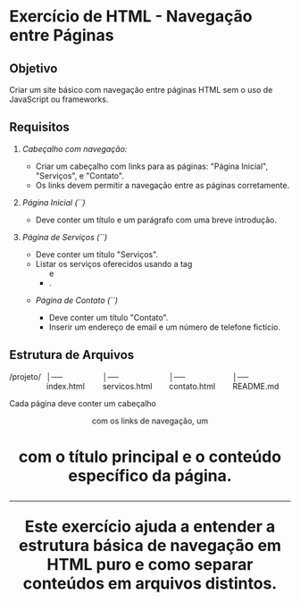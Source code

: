 # Exercício de HTML - Navegação entre Páginas

## Objetivo

Criar um site básico com navegação entre páginas HTML sem o uso de JavaScript ou frameworks.

## Requisitos

1. _Cabeçalho com navegação:_

   - Criar um cabeçalho com links para as páginas: "Página Inicial", "Serviços", e "Contato".
   - Os links devem permitir a navegação entre as páginas corretamente.

2. _Página Inicial (``)_

   - Deve conter um título e um parágrafo com uma breve introdução.

3. _Página de Serviços (``)_

   - Deve conter um título "Serviços".
   - Listar os serviços oferecidos usando a tag <ul> e <li>.

4. _Página de Contato (``)_

   - Deve conter um título "Contato".
   - Inserir um endereço de email e um número de telefone fictício.

## Estrutura de Arquivos

<div style="display: flex; gap: 10px;">
  <span>/projeto/</span>
  <span>│── index.html</span>
  <span>│── servicos.html</span>
  <span>│── contato.html</span>
  <span>│── README.md</span>
</div>

Cada página deve conter um cabeçalho <header> com os links de navegação, um <h1> com o título principal e o conteúdo específico da página.

---

Este exercício ajuda a entender a estrutura básica de navegação em HTML puro e como separar conteúdos em arquivos distintos.

